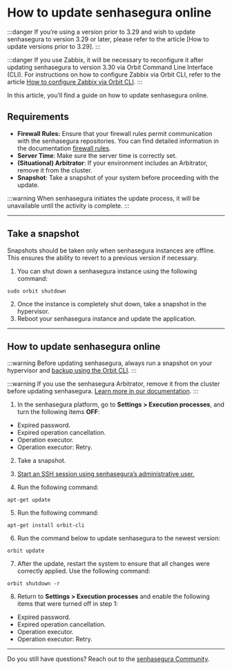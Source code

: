 # How to update senhasegura online

 :::danger
If you’re using a version prior to 3.29 and wish to update senhasegura to version 3.29 or later, please refer to the article [How to update versions prior to 3.29].
:::

 :::danger
If you use Zabbix, it will be necessary to reconfigure it after updating senhasegura to version 3.30 via Orbit Command Line Interface (CLI). For instructions on how to configure Zabbix via Orbit CLI, refer to the article [How to configure Zabbix via Orbit CLI](/v3-32/docs/orbit-cli-how-to-configure-zabbix-via-orbit-cli).
:::

In this article, you’ll find a guide on how to update senhasegura online. 

## Requirements

* **Firewall Rules:** Ensure that your firewall rules permit communication with the senhasegura repositories. You can find detailed information in the documentation [firewall rules](/v3-32/docs/installation-firewall-requirements).
* **Server Time**: Make sure the server time is correctly set.
* **(Situational) Arbitrator**: If your environment includes an Arbitrator, remove it from the cluster.
* **Snapshot**: Take a snapshot of your system before proceeding with the update.

 :::warning
When senhasegura initiates the update process, it will be unavailable until the activity is complete.
:::

* * *

## Take a snapshot

Snapshots should be taken only when senhasegura instances are offline. This ensures the ability to revert to a previous version if necessary.

1. You can shut down a senhasegura instance using the following command:
```Shell
sudo orbit shutdown
```
2. Once the instance is completely shut down, take a snapshot in the hypervisor. 
3. Reboot your senhasegura instance and update the application.

* * *

## How to update senhasegura online

 :::warning
Before updating senhasegura, always run a snapshot on your hypervisor and [backup using the Orbit CLI](/v3-32/docs/orbit-cli-set-up-backup-schedule).
:::

 :::warning
If you use the senhasegura Arbitrator, remove it from the cluster before updating senhasegura. [Learn more in our documentation](/v3-32/docs/arbitrator-remove-arbitrator).
:::

1. In the senhasegura platform, go to **Settings > Execution processes**, and turn the following items **OFF**:


* Expired password.
* Expired operation cancellation. 
* Operation executor.
* Operation executor: Retry.


2. Take a snapshot. 
3. [Start an SSH session using senhasegura’s administrative user.](https://docs.senhasegura.io/v3-32/docs/en/administration-ssh-access) 



4. Run the following command:
```Shell
apt-get update
```
5. Run the following command:  
 
```Shell
apt-get install orbit-cli
```

6. Run the command below to update senhasegura to the newest version:
```Shell
orbit update
```
7. After the update, restart the system to ensure that all changes were correctly applied. Use the following command:
```Shell
orbit shutdown -r
```
8. Return to **Settings > Execution processes** and enable the following items that were turned off in step 1:

* Expired password.
* Expired operation cancellation.
* Operation executor.
* Operation executor: Retry.


* * *

Do you still have questions? Reach out to the [senhasegura Community](https://community.senhasegura.io/).

